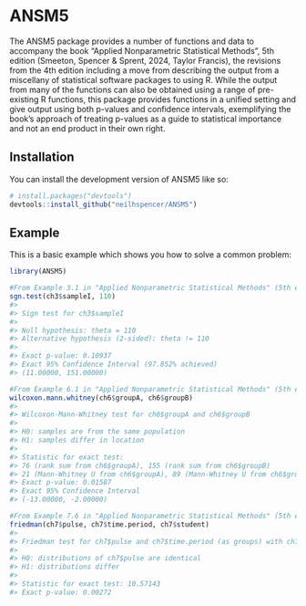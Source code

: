 
<!-- README.md is generated from README.Rmd. Please edit that file -->

# ANSM5

<!-- badges: start -->
<!-- badges: end -->

The ANSM5 package provides a number of functions and data to accompany
the book “Applied Nonparametric Statistical Methods”, 5th edition
(Smeeton, Spencer & Sprent, 2024, Taylor Francis), the revisions from
the 4th edition including a move from describing the output from a
miscellany of statistical software packages to using R. While the output
from many of the functions can also be obtained using a range of
pre-existing R functions, this package provides functions in a unified
setting and give output using both p-values and confidence intervals,
exemplifying the book’s approach of treating p-values as a guide to
statistical importance and not an end product in their own right.

## Installation

You can install the development version of ANSM5 like so:

``` r
# install.packages("devtools")
devtools::install_github("neilhspencer/ANSM5")
```

## Example

This is a basic example which shows you how to solve a common problem:

``` r
library(ANSM5)

#From Example 3.1 in "Applied Nonparametric Statistical Methods" (5th edition)
sgn.test(ch3$sampleI, 110)
#> 
#> Sign test for ch3$sampleI 
#> 
#> Null hypothesis: theta = 110 
#> Alternative hypothesis (2-sided): theta != 110 
#> 
#> Exact p-value: 0.10937
#> Exact 95% Confidence Interval (97.852% achieved) 
#> (11.00000, 151.00000)

#From Example 6.1 in "Applied Nonparametric Statistical Methods" (5th edition)
wilcoxon.mann.whitney(ch6$groupA, ch6$groupB)
#> 
#> Wilcoxon-Mann-Whitney test for ch6$groupA and ch6$groupB
#> 
#> H0: samples are from the same population
#> H1: samples differ in location
#> 
#> Statistic for exact test: 
#> 76 (rank sum from ch6$groupA), 155 (rank sum from ch6$groupB)
#> 21 (Mann-Whitney U from ch6$groupA), 89 (Mann-Whitney U from ch6$groupB) 
#> Exact p-value: 0.01587
#> Exact 95% Confidence Interval 
#> (-13.00000, -2.00000)

#From Example 7.6 in "Applied Nonparametric Statistical Methods" (5th edition)
friedman(ch7$pulse, ch7$time.period, ch7$student)
#> 
#> Friedman test for ch7$pulse and ch7$time.period (as groups) with ch7$student (as blocks)
#> 
#> H0: distributions of ch7$pulse are identical
#> H1: distributions differ
#> 
#> Statistic for exact test: 10.57143 
#> Exact p-value: 0.00272
```
